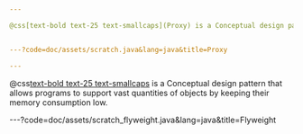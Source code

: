 ```yaml
---

@css[text-bold text-25 text-smallcaps](Proxy) is a Conceptual design pattern that provides an object that acts as a substitute for a real service object used by a client. Proxy receives client requests, does some work (access control, caching, etc.) and then passes request to a service object.


---?code=doc/assets/scratch.java&lang=java&title=Proxy

---
```


@css[text-bold text-25 text-smallcaps](Flyweight) is a Conceptual design pattern that allows programs to support vast quantities of objects by keeping their memory consumption low.

---?code=doc/assets/scratch_flyweight.java&lang=java&title=Flyweight